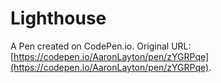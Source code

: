 # Lighthouse

A Pen created on CodePen.io. Original URL: [https://codepen.io/AaronLayton/pen/zYGRPqe](https://codepen.io/AaronLayton/pen/zYGRPqe).

